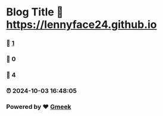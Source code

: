 # Blog Title :link: https://lennyface24.github.io 
### :page_facing_up: [1](https://lennyface24.github.io/tag.html) 
### :speech_balloon: 0 
### :hibiscus: 4 
### :alarm_clock: 2024-10-03 16:48:05 
### Powered by :heart: [Gmeek](https://github.com/Meekdai/Gmeek)

